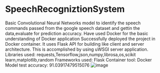 # SpeechRecogniztionSystem
Basic Convolutional Neural Networks model to identify the speech commands passed from the google speech dataset and gettin the data,evaluate for prediction accuracy.
Have used Docker for the basic understanding of Docker application
Successfully deployed the project in Docker container.
It uses Flask API for building like client and server architecture. This is accomplished by using uWSGI server application.
Libraries used: requests,Tensorflow,json,numpy,librosa,os,scikit learn,matplotlib,random
Frameworks used: Flask
Container tool: Docker
Model test accuracy: 91.03917479515076
![image](https://user-images.githubusercontent.com/68219125/119276791-57053f80-bc1c-11eb-96f1-657c665a0144.png)
